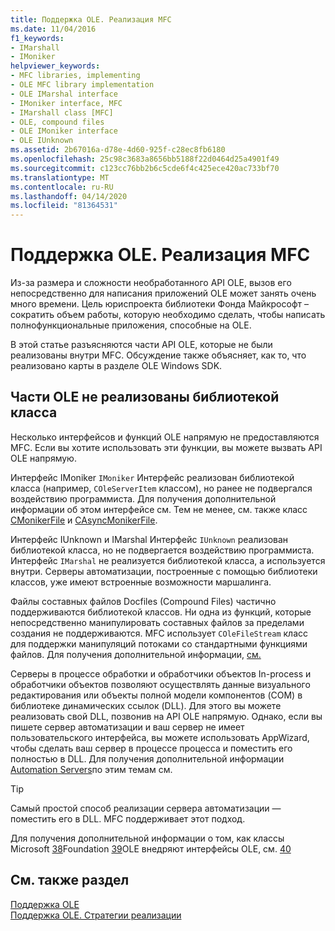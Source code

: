 ```yaml
---
title: Поддержка OLE. Реализация MFC
ms.date: 11/04/2016
f1_keywords:
- IMarshall
- IMoniker
helpviewer_keywords:
- MFC libraries, implementing
- OLE MFC library implementation
- OLE IMarshal interface
- IMoniker interface, MFC
- IMarshall class [MFC]
- OLE, compound files
- OLE IMoniker interface
- OLE IUnknown
ms.assetid: 2b67016a-d78e-4d60-925f-c28ec8fb6180
ms.openlocfilehash: 25c98c3683a8656bb5188f22d0464d25a4901f49
ms.sourcegitcommit: c123cc76bb2b6c5cde6f4c425ece420ac733bf70
ms.translationtype: MT
ms.contentlocale: ru-RU
ms.lasthandoff: 04/14/2020
ms.locfileid: "81364531"
---
```

# <a name="ole-background-mfc-implementation"></a>Поддержка OLE. Реализация MFC

Из-за размера и сложности необработанного API OLE, вызов его непосредственно для написания приложений OLE может занять очень много времени. Цель юриспроекта библиотеки Фонда Майкрософт – сократить объем работы, которую необходимо сделать, чтобы написать полнофункциональные приложения, способные на OLE.

В этой статье разъясняются части API OLE, которые не были реализованы внутри MFC. Обсуждение также объясняет, как то, что реализовано карты в разделе OLE Windows SDK.

## <a name="portions-of-ole-not-implemented-by-the-class-library"></a><a name="_core_portions_of_ole_not_implemented_by_the_class_library"></a>Части OLE не реализованы библиотекой класса

Несколько интерфейсов и функций OLE напрямую не предоставляются MFC. Если вы хотите использовать эти функции, вы можете вызвать API OLE напрямую.

Интерфейс IMoniker `IMoniker` Интерфейс реализован библиотекой класса (например, `COleServerItem` классом), но ранее не подвергался воздействию программиста. Для получения дополнительной информации об этом интерфейсе см. Тем не менее, см. также класс [CMonikerFile](../mfc/reference/cmonikerfile-class.md) и [CAsyncMonikerFile](../mfc/reference/casyncmonikerfile-class.md).

Интерфейс IUnknown и IMarshal Интерфейс `IUnknown` реализован библиотекой класса, но не подвергается воздействию программиста. Интерфейс `IMarshal` не реализуется библиотекой класса, а используется внутри. Серверы автоматизации, построенные с помощью библиотеки классов, уже имеют встроенные возможности маршалинга.

Файлы составных файлов Docfiles (Compound Files) частично поддерживаются библиотекой классов. Ни одна из функций, которые непосредственно манипулировать составных файлов за пределами создания не поддерживаются. MFC использует `COleFileStream` класс для поддержки манипуляций потоками со стандартными функциями файлов. Для получения дополнительной информации, [см.](../mfc/containers-compound-files.md)

Серверы в процессе обработки и обработчики объектов In-process и обработчики объектов позволяют осуществлять данные визуального редактирования или объекты полной модели компонентов (COM) в библиотеке динамических ссылок (DLL). Для этого вы можете реализовать свой DLL, позвонив на API OLE напрямую. Однако, если вы пишете сервер автоматизации и ваш сервер не имеет пользовательского интерфейса, вы можете использовать AppWizard, чтобы сделать ваш сервер в процессе процесса и поместить его полностью в DLL. Для получения дополнительной информации [Automation Servers](../mfc/automation-servers.md)по этим темам см.

> [!TIP]
> Самый простой способ реализации сервера автоматизации — поместить его в DLL. MFC поддерживает этот подход.

Для получения дополнительной информации о том, как классы Microsoft [38](../mfc/tn038-mfc-ole-iunknown-implementation.md)Foundation [39](../mfc/tn039-mfc-ole-automation-implementation.md)OLE внедряют интерфейсы OLE, см. [40](../mfc/tn040-mfc-ole-in-place-resizing-and-zooming.md)

## <a name="see-also"></a>См. также раздел

[Поддержка OLE](../mfc/ole-background.md)<br/>
[Поддержка OLE. Стратегии реализации](../mfc/ole-background-implementation-strategies.md)

